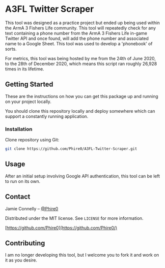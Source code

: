 # A3FL Twitter Scraper

This tool was designed as a practice project but ended up being used within the ArmA 3 Fishers Life community. This tool will repeatedly check for any text containing a phone number from the ArmA 3 Fishers Life in-game Twitter API and once found, will add the phone number and associated name to a Google Sheet. This tool was used to develop a 'phonebook' of sorts.

For metrics, this tool was being hosted by me from the 24th of June 2020, to the 28th of December 2020, which means this script ran roughly 26,928 times in its lifetime.

## Getting Started

These are the instructions on how you can get this package up and running on your project locally.

You should clone this repository locally and deploy somewhere which can support a constantly running application.

### Installation

Clone repository using Git:
```sh
git clone https://github.com/Phire0/A3FL-Twitter-Scraper.git
```

## Usage

After an initial setup involving Google API authentication, this tool can be left to run on its own.

## Contact

Jamie Connelly – [@Phire0](https://twitter.com/Phire0)

Distributed under the MIT license. See ``LICENSE`` for more information.

[https://github.com/Phire0](https://github.com/Phire0/)

## Contributing

I am no longer developing this tool, but I welcome you to fork it and work on it as you desire.